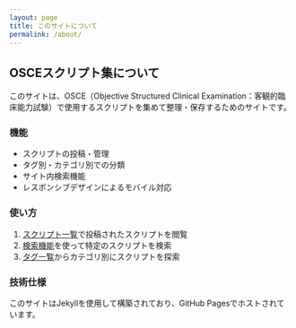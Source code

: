 ```yaml
---
layout: page
title: このサイトについて
permalink: /about/
---
```


## OSCEスクリプト集について

このサイトは、OSCE（Objective Structured Clinical Examination：客観的臨床能力試験）で使用するスクリプトを集めて整理・保存するためのサイトです。

### 機能

- スクリプトの投稿・管理
- タグ別・カテゴリ別での分類
- サイト内検索機能
- レスポンシブデザインによるモバイル対応

### 使い方

1. [スクリプト一覧](/OSCE/script/)で投稿されたスクリプトを閲覧
2. [検索機能](/OSCE/search/)を使って特定のスクリプトを検索
3. [タグ一覧](/OSCE/tags/)からカテゴリ別にスクリプトを探索

### 技術仕様

このサイトはJekyllを使用して構築されており、GitHub Pagesでホストされています。
